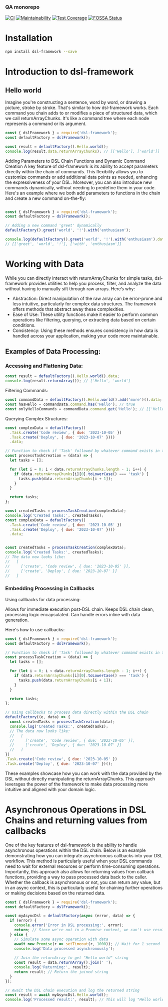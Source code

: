 <!--- destination qa rewrite begin -->
### QA monorepo
[![CI](https://github.com/dsl-toolkit/dsl-toolkit/actions/workflows/test.yml/badge.svg)](https://github.com/dsl-toolkit/dsl-toolkit/actions/workflows/test.yml)
[![Maintainability](https://api.codeclimate.com/v1/badges/a0e903d579b8ebebaf18/maintainability)](https://codeclimate.com/github/dsl-toolkit/dsl-toolkit/maintainability)
[![Test Coverage](https://api.codeclimate.com/v1/badges/a0e903d579b8ebebaf18/test_coverage)](https://codeclimate.com/github/dsl-toolkit/dsl-toolkit/test_coverage)
[![FOSSA Status](https://app.fossa.com/api/projects/git%2Bgithub.com%2Fdsl-toolkit%2Fdsl-toolkit.svg?type=shield)](https://app.fossa.com/projects/git%2Bgithub.com%2Fdsl-toolkit%2Fdsl-toolkit?ref=badge_shield)
<!--- destination qa rewrite end -->

# Installation
```bash
npm install dsl-framework --save
```

# Introduction to dsl-framework
## Hello world

Imagine you're constructing a sentence, word by word, or drawing a picture, stroke by stroke. That's similar to how dsl-framework works. Each command you chain adds to or modifies a piece of structured data, which we call returnArrayChunks. It's like a command tree where each node represents a command or its argument.

```javascript
const { dslFramework } = require('dsl-framework');
const defaultFactory = dslFramework();

const result = defaultFactory().Hello.world();
console.log(result.data.returnArrayChunks); // [['Hello'], ['world']]
```

Adding Parameters to DSL Chain Functions and Dynamic Command Creation
A key feature of dsl-framework is its ability to accept parameters directly within the chain of commands. This flexibility allows you to customize commands or add additional data points as needed, enhancing the expressiveness of your DSL. Moreover, you can also introduce new commands dynamically, without needing to predefine them in your code. Here's an example where we both add parameters to functions in the chain and create a new command on-the-fly:


```javascript

const { dslFramework } = require('dsl-framework');
const defaultFactory = dslFramework();

// Adding a new command 'greet' dynamically
defaultFactory().greet('world', '!').with('enthusiasm');

console.log(defaultFactory().greet('world', '!').with('enthusiasm').data.returnArrayChunks);
// [['greet', 'world', '!'], ['with', 'enthusiasm']]

```

# Working with Data
While you can directly interact with returnArrayChunks for simple tasks, 
dsl-framework provides utilities to help you process, filter, and analyze the data 
without having to manually sift through raw arrays. Here’s why:

* Abstraction: Direct manipulation of the raw array can be error-prone and less intuitive, particularly for complex data structures. The framework offers methods that abstract away these complexities.
* Ease of Use: These utility functions make it easier to perform common operations like filtering, querying, or extracting data based on certain conditions.
* Consistency: Using these methods ensures consistency in how data is handled across your application, making your code more maintainable.

## Examples of Data Processing:
### Accessing and Flattening Data:

```javascript
const result = defaultFactory().Hello.world().data;
console.log(result.returnArray()); // ['Hello', 'world']
```

Filtering Commands:

```javascript
const commandData = defaultFactory().Hello.world().add('more')().data;
const hasHello = commandData.command.has('Hello'); // true
const onlyHelloCommands = commandData.command.get('Hello'); // [['Hello']]
```

Querying Complex Structures:

```javascript
const complexData = defaultFactory()
  .Task.create('Code review', { due: '2023-10-05' })
  .Task.create('Deploy', { due: '2023-10-07' })()
  .data;

// Function to check if 'Task' followed by whatever command exists in the command sequence
const processTaskCreation = (data) => {
  let tasks = [];

  for (let i = 0; i < data.returnArrayChunks.length - 1; i++) {
    if (data.returnArrayChunks[i][0].toLowerCase() === 'task') {
      tasks.push(data.returnArrayChunks[i + 1]);
    }
  }

  return tasks;
};

const createdTasks = processTaskCreation(complexData);
console.log('Created Tasks:', createdTasks); 
const complexData = defaultFactory()
  .Task.create('Code review', { due: '2023-10-05' })
  .Task.create('Deploy', { due: '2023-10-07' })()
  .data;


const createdTasks = processTaskCreation(complexData);
console.log('Created Tasks:', createdTasks); 
// The data now looks like: 
//   [
//     ['create', 'Code review', { due: '2023-10-05' }], 
//     ['create', 'Deploy', { due: '2023-10-07' }]
//   ]
```

### Embedding Processing in Callbacks

Using callbacks for data processing:

Allows for immediate execution post-DSL chain.
Keeps DSL chain clean, processing logic encapsulated.
Can handle errors inline with data generation.

Here's how to use callbacks:


```javascript
const { dslFramework } = require('dsl-framework');
const defaultFactory = dslFramework();

// Function to check if 'Task' followed by whatever command exists in the command sequence
const processTaskCreation = (data) => {
  let tasks = [];

  for (let i = 0; i < data.returnArrayChunks.length - 1; i++) {
    if (data.returnArrayChunks[i][0].toLowerCase() === 'task') {
      tasks.push(data.returnArrayChunks[i + 1]);
    }
  }

  return tasks;
};

// Using callbacks to process data directly within the DSL chain
defaultFactory((e, data) => {
  const createdTasks = processTaskCreation(data);
  console.log('Created Tasks:', createdTasks); 
  // The data now looks like: 
  //   [
  //     ['create', 'Code review', { due: '2023-10-05' }], 
  //     ['create', 'Deploy', { due: '2023-10-07' }]
  //   ]
})
.Task.create('Code review', { due: '2023-10-05' })
.Task.create('Deploy', { due: '2023-10-07' })();

```

These examples showcase how you can work with the data provided by the DSL without directly manipulating the returnArrayChunks. This approach leverages the power of the framework to make data processing more intuitive and aligned with your domain logic.

# Asynchronous Operations in DSL Chains and returning values from callbacks

One of the key features of dsl-framework is the ability to handle asynchronous operations within the DSL chain. Below is an example demonstrating how you can integrate asynchronous callbacks into your DSL workflow. This method is particularly useful when your DSL commands need to wait for external resources or perform time-consuming operations. Importantly, this approach also allows for returning values from callback functions, providing a way to pass processed data back to the caller. Whether the callback is asynchronous or not, you can return any value, but in an async context, this is particularly useful for chaining further operations or making decisions based on the returned data.


```javascript
const { dslFramework } = require('dsl-framework');
const defaultFactory = dslFramework();

const myAsyncDsl = defaultFactory(async (error, data) => {
  if (error) {
    console.error('Error in DSL processing:', error);
    return; // Since we're not in a Promise context, we can't use resolve directly
  } else {
    // Simulate some async operation with data
    await new Promise(r => setTimeout(r, 1000)); // Wait for 1 second
    console.log('Data processed asynchronously');
    
    // Join the returnArray to get "Hello world" string
    const result = data.returnArray().join(' ');
    console.log('Returning:', result);
    return result; // Return the joined string
  }
});

// Await the DSL chain execution and log the returned string
const result = await myAsyncDsl.Hello.world();
console.log('Processed result:', result); // This will log "Hello world"
```



